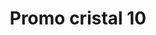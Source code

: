 ---
title: Promo cristal 10
date: 
draft: false

# descripcion
description : Conjunto cadena y dije en plata 925 y cristal. Encontrá todas las promos de navidad en nuestra tienda de IG. Pedidos por  whatsapp, mail o dm.

materials: 

color: 

dimensions: 

code: 99-99-0705

type: "Promos"

categories: [destacados]

price: $2.090,00

# Images
# first image will be shown in the product page
images:
  # - image: "images/path_to_image"
  # La ubicacion de las imagenes es imagenes/Promos/Promos.Promo/99-99-0705-promo-cristal-10
  - image: "./images/promos/promo/99-99-0705_a.jpg"
  - image: "./images/promos/promo/99-99-0705_b.jpg"
---